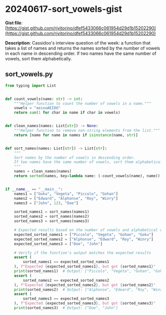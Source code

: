 # 20240617-sort_vowels-gist

**Gist file**: [https://gist.github.com/rjvitorino/dfef5433066c061954d29d1b15202290](https://gist.github.com/rjvitorino/dfef5433066c061954d29d1b15202290)

**Description**: Cassidoo's interview question of the week: a function that takes a list of names and returns the names sorted by the number of vowels in each name in descending order. If two names have the same number of vowels, sort them alphabetically.

## sort_vowels.py

```Python
from typing import List


def count_vowels(name: str) -> int:
    """Helper function to count the number of vowels in a name."""
    vowels = "aeiouAEIOU"
    return sum(1 for char in name if char in vowels)


def clean_names(names: List[str]) -> None:
    """Helper function to remove non-string elements from the list."""
    return [name for name in names if isinstance(name, str)]


def sort_names(names: List[str]) -> List[str]:
    """
    Sort names by the number of vowels in descending order.
    If two names have the same number of vowels, sort them alphabetically.
    """
    names = clean_names(names)
    return sorted(names, key=lambda name: (-count_vowels(name), name))


if __name__ == "__main__":
    names1 = ["Goku", "Vegeta", "Piccolo", "Gohan"]
    names2 = ["Edward", "Alphonse", "Roy", "Winry"]
    names3 = ["John", 123, "Doe"]

    sorted_names1 = sort_names(names1)
    sorted_names2 = sort_names(names2)
    sorted_names3 = sort_names(names3)

    # Expected results based on the number of vowels and alphabetical order
    expected_sorted_names1 = ["Piccolo", "Vegeta", "Gohan", "Goku"]
    expected_sorted_names2 = ["Alphonse", "Edward", "Roy", "Winry"]
    expected_sorted_names3 = ["Doe", "John"]

    # Verify if the function's output matches the expected results
    assert (
        sorted_names1 == expected_sorted_names1
    ), f"Expected {expected_sorted_names1}, but got {sorted_names1}"
    print(sorted_names1)  # Output: ["Piccolo", "Vegeta", "Gohan", "Goku"]
    assert (
        sorted_names2 == expected_sorted_names2
    ), f"Expected {expected_sorted_names2}, but got {sorted_names2}"
    print(sorted_names2)  # Output: ["Alphonse", "Edward", "Roy", "Winry"]
    assert (
        sorted_names3 == expected_sorted_names3
    ), f"Expected {expected_sorted_names3}, but got {sorted_names3}"
    print(sorted_names3)  # Output: ["Doe", "John"]

```